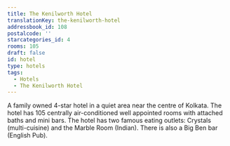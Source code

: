 ```yaml
---
title: The Kenilworth Hotel
translationKey: the-kenilworth-hotel
addressbook_id: 108
postalcode: ''
starcategories_id: 4
rooms: 105
draft: false
id: hotel
type: hotels
tags:
  - Hotels
  - The Kenilworth Hotel
---
```

A family owned 4-star hotel in a quiet area near the centre of Kolkata. The hotel has 105 centrally air-conditioned well appointed rooms with attached baths and mini bars. The hotel has two famous eating outlets: Crystals (multi-cuisine) and the Marble Room (Indian). There is also a Big Ben bar (English Pub).